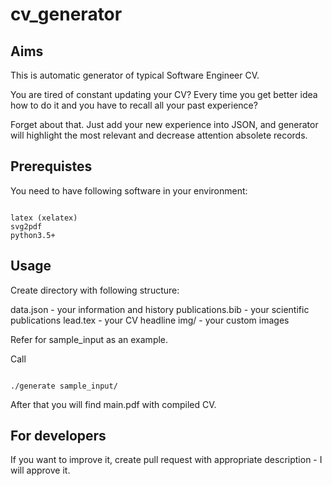 # cv_generator

## Aims

This is automatic generator of typical Software Engineer CV.

You are tired of constant updating your CV? Every time you get better idea how to do it and you have to recall all your past experience?

Forget about that. Just add your new experience into JSON, and generator will highlight the most relevant and decrease attention absolete records.

## Prerequistes

You need to have following software in your environment:


```

latex (xelatex)
svg2pdf
python3.5+

```

## Usage

Create directory with following structure:

data.json - your information and history
publications.bib - your scientific publications
lead.tex - your CV headline
img/ - your custom images

Refer for sample_input as an example.

Call 

```

./generate sample_input/

```

After that you will find main.pdf with compiled CV.

## For developers

If you want to improve it, create pull request with appropriate description - I will approve it. 